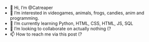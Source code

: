 - 👋 Hi, I’m @Catreaper
- 👀 I’m interested in videogames, animals, frogs, candies, anim and programming.
- 🌱 I’m currently learning Python, HTML, CSS, HTML, JS, SQL
- 💞️ I’m looking to collaborate on actually nothing (?
- 📫 How to reach me via this post (?

<!---
Catreaper/Catreaper is a ✨ special ✨ repository because its `README.md` (this file) appears on your GitHub profile.
You can click the Preview link to take a look at your changes.
--->
